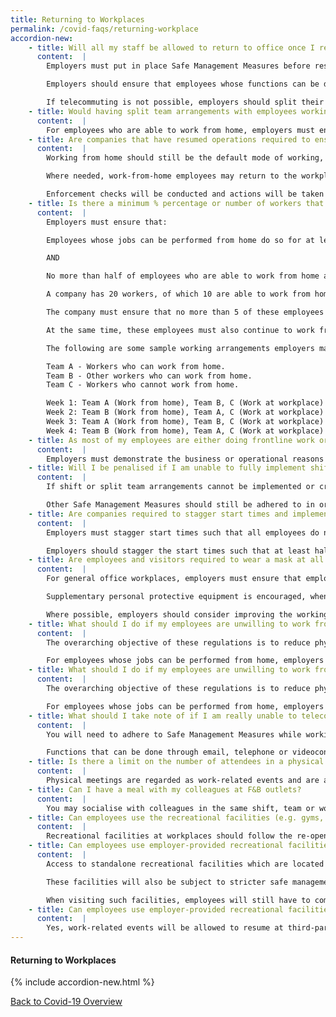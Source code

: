 ```yaml
---
title: Returning to Workplaces
permalink: /covid-faqs/returning-workplace
accordion-new:
    - title: Will all my staff be allowed to return to office once I resume operations? Do we still need to have split teams?
      content:  |        
        Employers must put in place Safe Management Measures before resuming workplace activities, in order to provide a safe working environment and prevent transmission at the workplace.

        Employers should ensure that employees whose functions can be done remotely (eg. by telecommuting) continue to do so. All employers and employees must also adhere to the Safe Management Measures at all times.

        If telecommuting is not possible, employers should split their employees into teams. There should be no cross-deployment/interaction between employees in different teams or worksites, even outside of work.
    - title: Would having split team arrangements with employees working from two or more different workplaces or worksites count as fulfilling the requirements to work from home for at least half of employees’ working time?
      content:  |   
        For employees who are able to work from home, employers must ensure that they continue to do so for at least half their working time. Working from a different workplace or worksite will not be considered as fulfilling the requirement to work from home for at least half of employees’ working time.
    - title: Are companies that have resumed operations required to ensure that their employees work from home?
      content:  |
        Working from home should still be the default mode of working, and all employers should provide the facilities necessary and direct every worker to work from home, as far as reasonably possible.

        Where needed, work-from-home employees may return to the workplace to better support business operations. For employees whose jobs can be performed from home, employers must ensure that they continue to do so for at least half their working time, measured over a reasonable period of time. This is to limit employees’ exposure at the workplace. Return to the workplace can either be initiated by the employee and agreed upon with the employer, or directed by the employer. In addition, employers must ensure that no more than half of employees who are able to work from home are at the workplace at any point in time. This will help to limit the number of workers exposed at the workplace at any point in time, and reduce crowding in common areas (eg. pantries, toilets, lifts). For more information on Ministry of Manpower (MOM)'s Safe Management Measures requirements at the workplace, please refer here.

        Enforcement checks will be conducted and actions will be taken against business for non-compliances, including failure to ensure employees work from home for at least half their working time, where possible.   
    - title: Is there a minimum % percentage or number of workers that employers must place on work-from-home arrangements?
      content:  |
        Employers must ensure that:

        Employees whose jobs can be performed from home do so for at least half their working time, measured over a reasonable period of time not exceeding 4 weeks.

        AND

        No more than half of employees who are able to work from home are at the workplace at any point in time.

        A company has 20 workers, of which 10 are able to work from home.

        The company must ensure that no more than 5 of these employees are back at the workplace at any point in time.

        At the same time, these employees must also continue to work from home for at least half their working time.

        The following are some sample working arrangements employers may consider for employees who can work from home:

        Team A - Workers who can work from home.
        Team B - Other workers who can work from home.
        Team C - Workers who cannot work from home.

        Week 1: Team A (Work from home), Team B, C (Work at workplace)
        Week 2: Team B (Work from home), Team A, C (Work at workplace)
        Week 3: Team A (Work from home), Team B, C (Work at workplace)
        Week 4: Team B (Work from home), Team A, C (Work at workplace)  
    - title: As most of my employees are either doing frontline work or fieldwork operations, it is not feasible for me to have them work from home. Will I be penalised for this?
      content:  |
        Employers must demonstrate the business or operational reasons why the workers working at the workplace are unable to work-from-home despite review and redesign of work processes. Our inspectors will assess the efforts put in by companies to implement work-from-home arrangements based on the practicality of whether the workers can work-from-home given the nature of the job.
    - title: Will I be penalised if I am unable to fully implement shift or split team arrangements or avoid cross-deployment in the workplace due to the nature of my business?
      content:  |              
        If shift or split team arrangements cannot be implemented or cross-deployment cannot be avoided due to the nature of the jobs, additional safeguards must be taken to minimise the risk of cross infection (eg. systemic arrangements are in place to ensure no direct contact with the cross-deployed personnel).

        Other Safe Management Measures should still be adhered to in order to ensure a safe working environment and minimise outbreaks. For more information, please refer here.
    - title: Are companies required to stagger start times and implement flexible workplace hours for employees at the workplace?
      content:  |   
        Employers must stagger start times such that all employees do not arrive at the workplace at the same time, where possible.

        Employers should stagger the start times such that at least half of all employees at the workplace start work in the workplace at or after 10am, as far as possible. This would enable more employees to avoid peak hour travel, especially if employees take public transport. Timings of lunch and other breaks should also be staggered accordingly. For employees who can work from home but who return to the workplace, employers should also allow for flexible workplace hours. This is not to shorten work hours, but to allow flexibility to reduce the duration spent in the workplace. For more information, please refer here.
    - title: Are employees and visitors required to wear a mask at all times at the workplace?
      content:  |  
        For general office workplaces, employers must ensure that employees and visitors wear a mask at all times at the workplace, except during activities that require masks to be removed (eg: eating) or when individuals are alone in their own office with the door closed. If an individual's office door is opened or if there is contact with people, a mask must be used.

        Supplementary personal protective equipment is encouraged, whenever relevant (more guidelines can be found in sector-specific guidelines here). This is in addition to other Safe Management Measures (eg. safe distancing) that must be in place at the workplace.

        Where possible, employers should consider improving the working environment for employees to enable them to wear their masks.   
    - title: What should I do if my employees are unwilling to work from home because their home is not conducive for work?
      content:  |  
        The overarching objective of these regulations is to reduce physical interactions in order to prevent spread of COVID-19. Employers are required to provide the facilities necessary and direct every worker to work-from-home for at least half their working time, as far as reasonably practicable, and ensure that no more than half of employees who are able to work-from-home are at the workplace at any point in time.

        For employees whose jobs can be performed from home, employers must ensure that they continue to do so for at least half their working time, measured over a reasonable period of time. In addition, employers must ensure that no more than half of employees who are able to work-from-home are at the workplace at any point in time. Employers must demonstrate the business or operational reasons why the workers are unable to work-from-home for the required duration despite review and redesign of work processes and arrangements. For more information, please refer here.
    - title: What should I do if my employees are unwilling to work from home because their home is not conducive for work?
      content:  |  
        The overarching objective of these regulations is to reduce physical interactions in order to prevent spread of COVID-19. Employers are required to provide the facilities necessary and direct every worker to work-from-home for at least half their working time, as far as reasonably practicable, and ensure that no more than half of employees who are able to work-from-home are at the workplace at any point in time.

        For employees whose jobs can be performed from home, employers must ensure that they continue to do so for at least half their working time, measured over a reasonable period of time. In addition, employers must ensure that no more than half of employees who are able to work-from-home are at the workplace at any point in time. Employers must demonstrate the business or operational reasons why the workers are unable to work-from-home for the required duration despite review and redesign of work processes and arrangements. For more information, please refer here.
    - title: What should I take note of if I am really unable to telecommute and need to be in the office?
      content:  |        
        You will need to adhere to Safe Management Measures while working in the office. These include undergoing temperature screenings and declarations, wearing masks at all times, practising good personal hygiene and keeping at least a 1-metre distance from others. If you feel unwell, you must not go to work.

        Functions that can be done through email, telephone or videoconferencing should be conducted remotely. Employers should review work processes, provide the necessary IT equipment to employees and adopt solutions that enable remote working and online collaboration.
    - title: Is there a limit on the number of attendees in a physical meeting?
      content:  |  
        Physical meetings are regarded as work-related events and are allowed to proceed with a cap of 50 physical attendees. They will also be subject to other Safe Management Measures being put in place, depending on the specific premises where the event is being held.
    - title: Can I have a meal with my colleagues at F&B outlets?
      content:  |  
        You may socialise with colleagues in the same shift, team or worksite, in groups within and outside of the workplace, subject to prevailing community social gathering rules and group size limits. Safe distancing of at least 1 metre should be maintained between groups at all times.
    - title: Can employees use the recreational facilities (e.g. gyms, lounges) at the workplace in Phase 2?
      content:  |  
        Recreational facilities at workplaces should follow the re-opening plans for relevant permitted enterprises and adhere to the required Safe Management Measures (e.g. maintaining a distance of at least 2 – 3 metres from each other when engaging in any sporting activity or physical exercise). When visiting such facilities, employees will still have to comply with the relevant Safe Management Measures put in place for that setting.
    - title: Can employees use employer-provided recreational facilities which are not located at the workplace?
      content:  |  
        Access to standalone recreational facilities which are located away from employees’ workplaces will depend on the re-opening plans for relevant permitted enterprises.

        These facilities will also be subject to stricter safe management measures (eg. maintaining a distance of at least 2 – 3 metres from each other when engaging in any sporting activity or physical exercise).

        When visiting such facilities, employees will still have to comply with the relevant Safe Management Measures put in place for that location.
    - title: Can employees use employer-provided recreational facilities which are not located at the workplace?
      content:  |  
        Yes, work-related events will be allowed to resume at third-party venues, subject to any additional premises owners’ safe management policies.
---
```


#### Returning to Workplaces
{% include accordion-new.html %}

[Back to Covid-19 Overview](/covid/)
